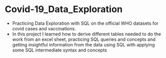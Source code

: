 # Covid-19_Data_Exploration
- Practicing Data Exploration with SQL on the official WHO datasets for covid cases and vaccinations.
- In this project I learned how to derive different tables needed to do the work from an excel sheet, practicing SQL queries
  and concepts and getting insightful information from the data using SQL with applying some SQL intermediate syntax and concepts
